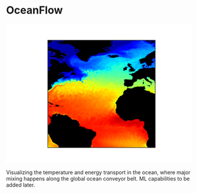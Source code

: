 # OceanFlow

![alt text](https://github.com/LeenAluie/OceanFlow/blob/master/temp.png?raw=true)

Visualizing the temperature and energy transport in the ocean, where major mixing happens along the global ocean conveyor belt. 
ML capabilities to be added later.



